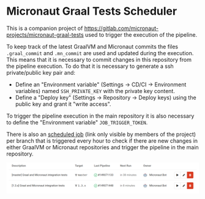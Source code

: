 # Micronaut Graal Tests Scheduler #

This is a companion project of https://gitlab.com/micronaut-projects/micronaut-graal-tests used to trigger the execution of the pipeline.

To keep track of the latest GraalVM and Micronaut commits the files `.graal_commit` and `.mn_commit` are used and updated during the execution. This means that it is necessary to commit changes in this repository from the pipeline execution. 
To do that it is necessary to generate a ssh private/public key pair and:
- Define an "Environment variable" (Settings -> CD/CI -> Environment variables) named `SSH_PRIVATE_KEY` with the private key content.
- Define a "Deploy key" (Settings -> Repository -> Deploy keys) using the public key and grant it "write access".

To trigger the pipeline execution in the main repository it is also necessary to define the "Environment variable" `JOB_TRIGGER_TOKEN`.

There is also an [scheduled job](https://gitlab.com/micronaut-projects/micronaut-graal-tests-scheduler/pipeline_schedules) (link only visible by members of the project) per branch that is triggered every hour to check if there are new changes in either GraalVM or Micronaut repositories and trigger the pipeline in the main repository.

![scheduling-pipelines](scheduling-pipelines.png)
